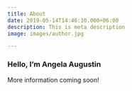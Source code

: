 ```yaml
---
title: About
date: 2019-05-14T14:46:10.000+06:00
description: This is meta description
image: images/author.jpg

---
```

### Hello, I’m **Angela Augustin**

More information coming soon!